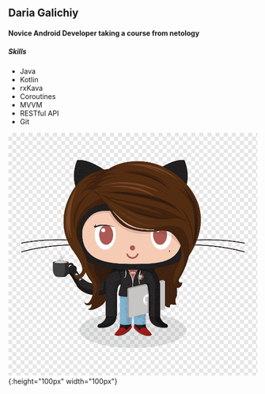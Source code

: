 ## Daria Galichiy

#### Novice Android Developer taking a course from netology

##### Skills
* Java
* Kotlin
* rxKava
* Coroutines
* MVVM
* RESTful API
* Git

![](https://github.com/daria-galichiy/coursework-netology/blob/master/img/justimg.png){:height="100px" width="100px"}
